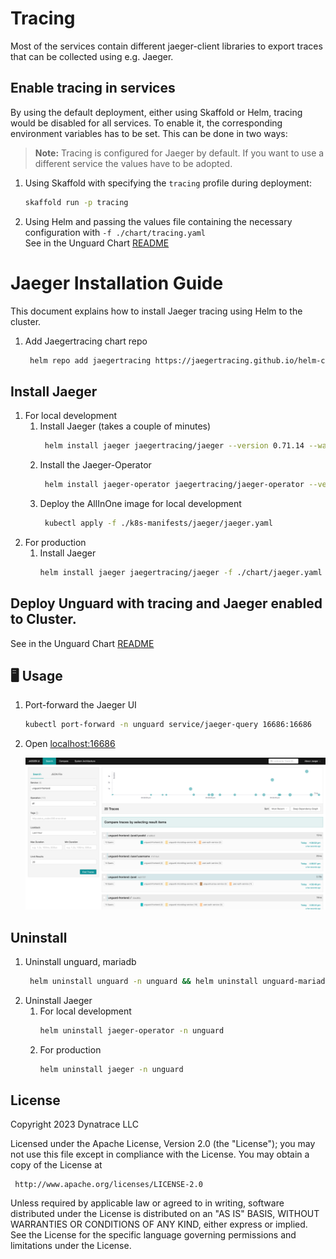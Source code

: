 # Tracing

Most of the services contain different jaeger-client libraries to export traces that can be collected using e.g. Jaeger.

## Enable tracing in services

By using the default deployment, either using Skaffold or Helm, tracing would be disabled for all services. To enable it, the
corresponding environment variables has to be set. This can be done in two ways:

> **Note:** Tracing is configured for Jaeger by default. If you want to use a different service the values have to be adopted.

1. Using Skaffold with specifying the `tracing` profile during deployment:
    ```sh
    skaffold run -p tracing
    ```
2. Using Helm and passing the values file containing the necessary configuration with `-f ./chart/tracing.yaml` \
   See in the Unguard Chart [README](../chart/README.md#tracing-and-jaeger)

# Jaeger Installation Guide

This document explains how to install Jaeger tracing using Helm to the cluster.

1. Add Jaegertracing chart repo
   ```sh
    helm repo add jaegertracing https://jaegertracing.github.io/helm-charts
   ```

## Install Jaeger

1. For local development
    1. Install Jaeger (takes a couple of minutes)
       ```sh
        helm install jaeger jaegertracing/jaeger --version 0.71.14 --wait --namespace unguard --create-namespace --values ./docs/jaeger/jaeger-otlp-values.yaml
       ```
    2. Install the Jaeger-Operator
       ```sh
        helm install jaeger-operator jaegertracing/jaeger-operator --version 2.22.0 --wait --namespace unguard --create-namespace
       ```
    3. Deploy the AllInOne image for local development
       ```sh
        kubectl apply -f ./k8s-manifests/jaeger/jaeger.yaml
       ```
2. For production
    1. Install Jaeger
        ```sh
        helm install jaeger jaegertracing/jaeger -f ./chart/jaeger.yaml --wait --namespace unguard --create-namespace
        ```

## Deploy Unguard with tracing and Jaeger enabled to Cluster.

See in the Unguard Chart [README](../chart/README.md#tracing-and-jaeger)

## 🖥️ Usage

1. Port-forward the Jaeger UI

    ```sh
    kubectl port-forward -n unguard service/jaeger-query 16686:16686
    ```

2. Open [localhost:16686](http://localhost:16686)

   ![Jaeger UI](./images/jaeger-ui.png)

## Uninstall

1. Uninstall unguard, mariadb
   ```sh
    helm uninstall unguard -n unguard && helm uninstall unguard-mariadb -n unguard
   ```
2. Uninstall Jaeger
    1. For local development
        ```sh
        helm uninstall jaeger-operator -n unguard
        ```
    2. For production
        ```sh
        helm uninstall jaeger -n unguard
        ```

## License

Copyright 2023 Dynatrace LLC

Licensed under the Apache License, Version 2.0 (the "License");
you may not use this file except in compliance with the License.
You may obtain a copy of the License at

     http://www.apache.org/licenses/LICENSE-2.0

Unless required by applicable law or agreed to in writing, software
distributed under the License is distributed on an "AS IS" BASIS,
WITHOUT WARRANTIES OR CONDITIONS OF ANY KIND, either express or implied.
See the License for the specific language governing permissions and
limitations under the License.
